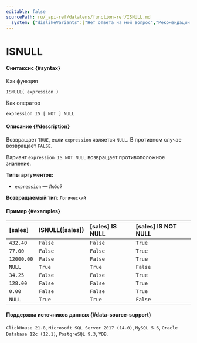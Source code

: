 ```yaml
---
editable: false
sourcePath: ru/_api-ref/datalens/function-ref/ISNULL.md
__system: {"dislikeVariants":["Нет ответа на мой вопрос","Рекомендации не помогли","Содержание не соответствует заголовку","Другое"]}
---
```


# ISNULL



#### Синтаксис {#syntax}

Как функция
```
ISNULL( expression )
```
Как оператор
```
expression IS [ NOT ] NULL
```

#### Описание {#description}
Возвращает `TRUE`, если `expression` является `NULL`. В противном случае возвращает `FALSE`.

Вариант `expression IS NOT NULL` возвращает противоположное значение.

**Типы аргументов:**
- `expression` — `Любой`


**Возвращаемый тип**: `Логический`

#### Пример {#examples}



| **[sales]**   | **ISNULL([sales])**   | **[sales] IS NULL**   | **[sales] IS NOT NULL**   |
|:--------------|:----------------------|:----------------------|:--------------------------|
| `432.40`      | `False`               | `False`               | `True`                    |
| `77.00`       | `False`               | `False`               | `True`                    |
| `12000.00`    | `False`               | `False`               | `True`                    |
| `NULL`        | `True`                | `True`                | `False`                   |
| `34.25`       | `False`               | `False`               | `True`                    |
| `128.00`      | `False`               | `False`               | `True`                    |
| `0.00`        | `False`               | `False`               | `True`                    |
| `NULL`        | `True`                | `True`                | `False`                   |




#### Поддержка источников данных {#data-source-support}

`ClickHouse 21.8`, `Microsoft SQL Server 2017 (14.0)`, `MySQL 5.6`, `Oracle Database 12c (12.1)`, `PostgreSQL 9.3`, `YDB`.

